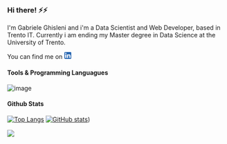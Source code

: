### Hi there! ⚡⚡

I'm Gabriele Ghisleni and i'm a Data Scientist and Web Developer, based in Trento IT.
Currently i am ending my Master degree in Data Science at the University of Trento.

You can find me on [![LinkedIn][1.2]][1] 

#### Tools & Programming Languagues

![image](https://img.shields.io/badge/JavaScript-323330?=javascript&logoColor=F7DF1E)


#### Github Stats

[![Top Langs](https://github-readme-stats.vercel.app/api/top-langs/?username=GabrieleGhisleni&layout=compact&langs_count=10&hide=Jupyter%20Notebook)](https://github.com/GabrieleGhisleni/github-readme-stats)
[![GitHub stats](https://github-readme-stats.vercel.app/api?username=GabrieleGhisleni)](https://github.com/GabrieleGhisleni/github-readme-stats&show_icons=true&theme=radical))

<a href="https://github.com/GabrieleGhisleni/github-readme-stats">
  <img align="center" src="https://github-readme-stats.vercel.app/api/pin/?username=GabrieleGhisleni&repo=github-readme-stats" />
</a>

<!-- <img align="center" src="https://github-readme-stats.vercel.app/api/pn/?username=GabrieleGhisleni&theme=merko" /> -->


<!-- Icons -->
[1.2]: https://raw.githubusercontent.com/GabrieleGhisleni/GabrieleGhisleni/main/icons/linkedin_16x16.png?token=ARWCS6OL32Q4OIFY7U2VLD3BQ6NQE
[1]: https://www.linkedin.com/in/gabriele-ghisleni-bb553a199/

